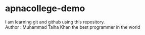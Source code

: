 # apnacollege-demo

I am learning git and github using this repository.
<br>
Author : Muhammad Talha Khan the best programmer in the world
